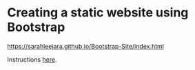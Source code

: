 # Creating a static website using Bootstrap

https://sarahleejara.github.io/Bootstrap-Site/index.html

Instructions [here](https://github.com/becodeorg/Hamilton-promo-3/tree/master/Projects/TI-BootstrapRestaurant).

